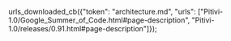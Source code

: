 urls_downloaded_cb({"token": "architecture.md", "urls": ["Pitivi-1.0/Google_Summer_of_Code.html#page-description", "Pitivi-1.0/releases/0.91.html#page-description"]});